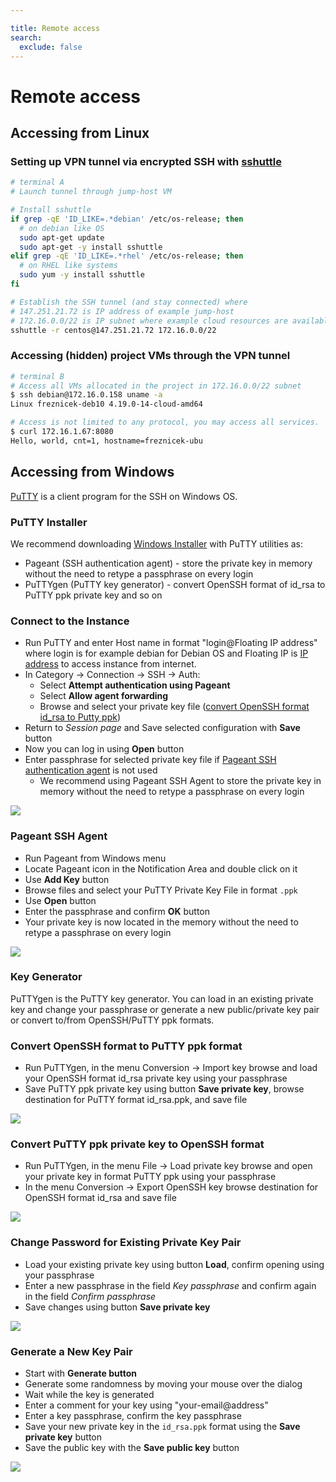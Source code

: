 ```yaml
---

title: Remote access
search:
  exclude: false
---
```


# Remote access

## Accessing from Linux

### Setting up VPN tunnel via encrypted SSH with [sshuttle](https://github.com/sshuttle/sshuttle)

``` sh
# terminal A
# Launch tunnel through jump-host VM

# Install sshuttle
if grep -qE 'ID_LIKE=.*debian' /etc/os-release; then
  # on debian like OS
  sudo apt-get update
  sudo apt-get -y install sshuttle
elif grep -qE 'ID_LIKE=.*rhel' /etc/os-release; then
  # on RHEL like systems
  sudo yum -y install sshuttle
fi

# Establish the SSH tunnel (and stay connected) where
# 147.251.21.72 is IP address of example jump-host
# 172.16.0.0/22 is IP subnet where example cloud resources are available
sshuttle -r centos@147.251.21.72 172.16.0.0/22
```

### Accessing (hidden) project VMs through the VPN tunnel

``` sh
# terminal B
# Access all VMs allocated in the project in 172.16.0.0/22 subnet
$ ssh debian@172.16.0.158 uname -a
Linux freznicek-deb10 4.19.0-14-cloud-amd64

# Access is not limited to any protocol, you may access all services.
$ curl 172.16.1.67:8080
Hello, world, cnt=1, hostname=freznicek-ubu
```

## Accessing from Windows

[PuTTY](https://www.chiark.greenend.org.uk/~sgtatham/putty/faq.html#faq-what) is a client program for the SSH on Windows OS.

### PuTTY Installer
We recommend downloading [Windows Installer](https://www.chiark.greenend.org.uk/~sgtatham/putty/latest.html) with PuTTY utilities as:

* Pageant (SSH authentication agent) - store the private key in memory without the need to retype a passphrase on every login
* PuTTYgen (PuTTY key generator) - convert OpenSSH format of id_rsa to PuTTY ppk private key and so on

### Connect to the Instance

* Run PuTTY and enter Host name in format "login@Floating IP address" where login is for example debian for Debian OS and Floating IP is [IP address](/OpenStack/how-to-guides/associate-floating-ips) to access instance from internet.
* In Category -> Connection -> SSH -> Auth:
    *  Select **Attempt authentication using Pageant**
    *  Select **Allow agent forwarding**
    *  Browse and select your private key file ([convert OpenSSH format id_rsa to Putty ppk](#convert-openssh-format-to-putty-ppk-format))
* Return to *Session page* and Save selected configuration with **Save** button
* Now you can log in using **Open** button
* Enter passphrase for selected private key file if [Pageant SSH authentication agent](#pageant-ssh-agent) is not used
    *  We recommend using Pageant SSH Agent to store the private key in memory without the need to retype a passphrase on every login

![](/compute/openstack/images/putty/putty-connect2instance.png)


### Pageant SSH Agent

* Run Pageant from Windows menu
* Locate Pageant icon in the Notification Area and double click on it
* Use **Add Key** button
* Browse files and select your PuTTY Private Key File in format `.ppk`
* Use **Open** button
* Enter the passphrase and confirm **OK** button
* Your private key is now located in the memory without the need to retype a passphrase on every login

![](/compute/openstack/images/putty/pageant-add-key.png)


### Key Generator

PuTTYgen is the PuTTY key generator. You can load in an existing private key and change your passphrase or generate a new public/private key pair or convert to/from OpenSSH/PuTTY ppk formats.

### Convert OpenSSH format to PuTTY ppk format

* Run PuTTYgen, in the menu Conversion -> Import key browse and load your OpenSSH format id_rsa private key using your passphrase
* Save PuTTY ppk private key using button **Save private key**, browse destination for PuTTY format id_rsa.ppk, and save file

![](/compute/openstack/images/putty/puttygen-openssh2ppk.png)


### Convert PuTTY ppk private key to OpenSSH format

* Run PuTTYgen, in the menu File -> Load private key browse and open your private key in format PuTTY ppk using your passphrase
* In the menu Conversion -> Export OpenSSH key browse destination for OpenSSH format id_rsa and save file

![](/compute/openstack/images/putty/puttygen-ppk2openssh.png)


### Change Password for Existing Private Key Pair

* Load your existing private key using button **Load**, confirm opening using your passphrase
* Enter a new passphrase in the field *Key passphrase* and confirm again in the field *Confirm passphrase*
* Save changes using button **Save private key**

![](/compute/openstack/images/putty/puttygen-passphrase.png)


### Generate a New Key Pair

* Start with **Generate button**
* Generate some randomness by moving your mouse over the dialog
* Wait while the key is generated
* Enter a comment for your key using "your-email@address"
* Enter a key passphrase, confirm the key passphrase
* Save your new private key in the `id_rsa.ppk` format using the **Save private key** button
* Save the public key with the **Save public key** button

![](/compute/openstack/images/putty/puttygen_new_key.png)
